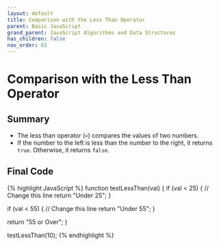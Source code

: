 ```yaml
---
layout: default
title: Comparison with the Less Than Operator
parent: Basic JavaScript
grand_parent: JavaScript Algorithms and Data Structures
has_children: false
nav_order: 65
---
```

# Comparison with the Less Than Operator
## Summary
- The less than operator (`<`) compares the values of two numbers.
- If the number to the left is less than the number to the right, it returns `true`. Otherwise, it returns `false`.

## Final Code

{% highlight JavaScript %}
function testLessThan(val) {
  if (val < 25) {  // Change this line
    return "Under 25";
  }

  if (val < 55) {  // Change this line
    return "Under 55";
  }

  return "55 or Over";
}

testLessThan(10);
{% endhighlight %}